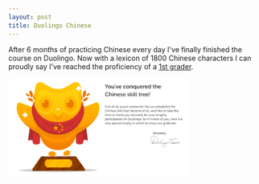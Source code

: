 ```yaml
---
layout: post
title: Duolingo Chinese
---
```


After 6 months of practicing Chinese every day I've finally finished the course on Duolingo. Now with a lexicon of 1800 Chinese characters I can proudly say I've reached the proficiency of a [1st grader][words by age].

<img src="/assets/images/duo-chinese.png" width="360" alt="Duolingo congrats."/>

<!--more-->

[words by age]: https://chinese.stackexchange.com/questions/6000/how-many-characters-do-chinese-pupils-know-at-different-ages